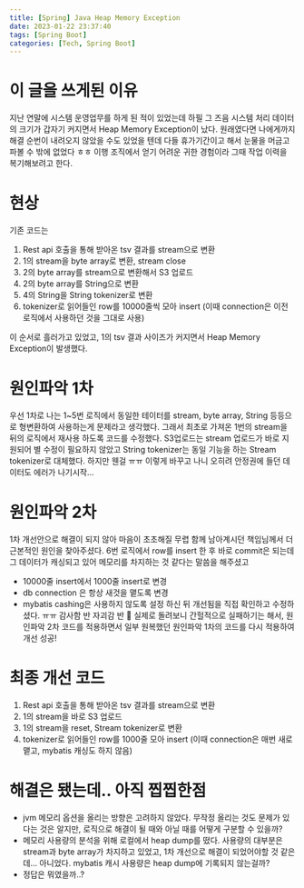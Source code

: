 ```yaml
---
title: [Spring] Java Heap Memory Exception 
date: 2023-01-22 23:37:40
tags: [Spring Boot]
categories: [Tech, Spring Boot]
---
```


# 이 글을 쓰게된 이유
지난 연말에 시스템 운영업무를 하게 된 적이 있었는데 하필 그 즈음 시스템 처리 데이터의 크기가 갑자기 커지면서 Heap Memory Exception이 났다.
원래였다면 나에게까지 해결 순번이 내려오지 않았을 수도 있었을 텐데 다들 휴가기간이고 해서 눈물을 머금고 파볼 수 밖에 없었다 ㅎㅎ 이행 조직에서 얻기 어려운 귀한 경험이라 그때 작업 이력을 복기해보려고 한다.

# 현상
기존 코드는 
1. Rest api 호출을 통해 받아온 tsv 결과를 stream으로 변환
2. 1의 stream을 byte array로 변환, stream close
3. 2의 byte array를 stream으로 변환해서 S3 업로드 
4. 2의 byte array를 String으로 변환
5. 4의 String을 String tokenizer로 변환 
6. tokenizer로 읽어들인 row를 10000줄씩 모아 insert (이때 connection은 이전 로직에서 사용하던 것을 그대로 사용)

이 순서로 흘러가고 있었고, 1의 tsv 결과 사이즈가 커지면서 Heap Memory Exception이 발생했다.

# 원인파악 1차
우선 1차로 나는 1~5번 로직에서 동일한 테이터를 stream, byte array, String 등등으로 형변환하여 사용하는게 문제라고 생각했다.
그래서 최초로 가져온 1번의 stream을 뒤의 로직에서 재사용 하도록 코드를 수정했다. S3업로드는 stream 업로드가 바로 지원되어 별 수정이 필요하지 않았고
String tokenizer는 동일 기능을 하는 Stream tokenizer로 대체했다. 하지만 웬걸 ㅠㅠ 이렇게 바꾸고 나니 오히려 안정권에 들던 데이터도 에러가 나기시작...

# 원인파악 2차
1차 개선안으로 해결이 되지 않아 마음이 초초해질 무렵 함께 남아계시던 책임님께서 더 근본적인 원인을 찾아주셨다. 
6번 로직에서 row를 insert 한 후 바로 commit은 되는데 그 데이터가 캐싱되고 있어 메모리를 차지하는 것 같다는 말씀을 해주셨고
- 10000줄 insert에서 1000줄 insert로 변경
- db connection 은 항상 새것을 맽도록 변경
- mybatis cashing은 사용하지 않도록 설정
하신 뒤 개선됨을 직접 확인하고 수정하셨다. ㅠㅠ 감사함 반 자괴감 반 🙏
실제로 돌려보니 간헐적으로 실패하기는 해서, 원인파악 2차 코드를 적용하면서 일부 원복했던 원인파악 1차의 코드를 다시 적용하여 개선 성공!

# 최종 개선 코드
1. Rest api 호출을 통해 받아온 tsv 결과를 stream으로 변환
2. 1의 stream을 바로 S3 업로드 
3. 1의 stream을 reset, Stream tokenizer로 변환 
6. tokenizer로 읽어들인 row를 1000줄 모아 insert (이때 connection은 매번 새로 맽고, mybatis 캐싱도 하지 않음)

# 해결은 됐는데.. 아직 찝찝한점
- jvm 메모리 옵션을 올리는 방향은 고려하지 않았다. 무작정 올리는 것도 문제가 있다는 것은 알지만, 로직으로 해결이 될 때와 아닐 때를 어떻게 구분할 수 있을까?
- 메모리 사용량의 분석을 위해 로컬에서 heap dump를 떴다. 사용량의 대부분은 stream과 byte array가 차지하고 있었고, 1차 개선으로 해결이 되었어야할 것 같은데... 아니었다. mybatis 캐시 사용량은 heap dump에 기록되지 않는걸까?
- 정답은 뭐였을까..?
